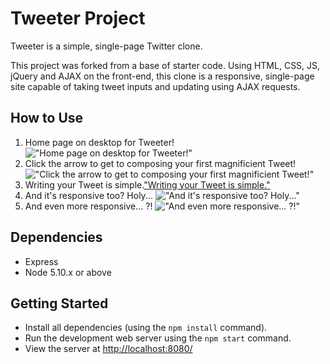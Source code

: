 # Tweeter Project

Tweeter is a simple, single-page Twitter clone.

This project was forked from a base of starter code. Using HTML, CSS, JS, jQuery and AJAX on the front-end, this clone is a responsive, single-page site capable of taking tweet inputs and updating using AJAX requests. 

## How to Use

1. Home page on desktop for Tweeter!
!["Home page on desktop for Tweeter!"](docs/main-homepage.png)
2. Click the arrow to get to composing your first magnificient Tweet!
!["Click the arrow to get to composing your first magnificient Tweet!"](docs/compose-tweet.png)
3. Writing your Tweet is simple.["Writing your Tweet is simple."](docs/write-your-tweet.png)
4. And it's responsive too? Holy...
!["And it's responsive too? Holy..."](docs/smaller-window.png)
5. And even more responsive... ?!
!["And even more responsive... ?!"](docs/mobile-view.png)

## Dependencies

- Express
- Node 5.10.x or above

## Getting Started
- Install all dependencies (using the `npm install` command).
- Run the development web server using the `npm start` command.
- View the server at [http://localhost:8080/](http://localhost:8080/)